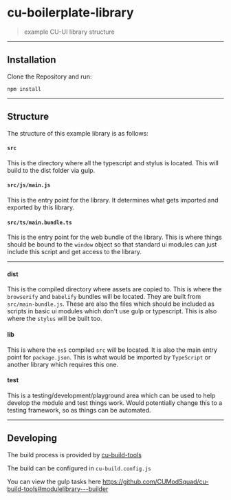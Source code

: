 cu-boilerplate-library
======================

> example CU-UI library structure

---

Installation
------------

Clone the Repository and run:

```
npm install
```

---


Structure
---------

The structure of this example library is as follows:

#### `src`

This is the directory where all the typescript and stylus is located.
This will build to the dist folder via gulp.

#### `src/js/main.js`

This is the entry point for the library. It determines what gets imported and exported by this library.

#### `src/ts/main.bundle.ts`

This is the entry point for the web bundle of the library. This is where things should be bound to the `window` object
so that standard ui modules can just include this script and get access to the library.

---

#### dist

This is the compiled directory where assets are copied to.
This is where the `browserify` and `babelify` bundles will be located. They are built from `src/main-bundle.js`.
These are also the files which should be included as scripts in basic ui modules which don't use gulp or typescript.
This is also where the `stylus` will be built too.

#### lib

This is where the `es5` compiled `src` will be located. It is also the main entry point for `package.json`.
This is what would be imported by `TypeScript` or another library which requires this one.

#### test

This is a testing/development/playground area which can be used to help develop the module and test things work.
Would potentially change this to a testing framework, so as things can be automated.


---

Developing
----------

The build process is provided by [cu-build-tools](https://github.com/CUModSquad/cu-build-tools#modulelibrary---builder)

The build can be configured in `cu-build.config.js`

You can view the gulp tasks here https://github.com/CUModSquad/cu-build-tools#modulelibrary---builder
